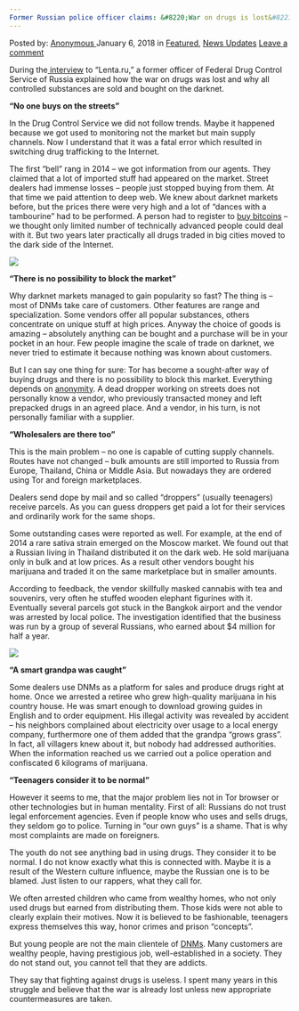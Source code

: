 ```yaml
---
Former Russian police officer claims: &#8220;War on drugs is lost&#8221;
---
```

<article class="post-listing post-24296 post type-post status-publish format-standard has-post-thumbnail hentry category-deepdot-news category-news-updates tag-claims tag-drugs tag-lost tag-officer tag-police tag-russian tag-war">
<div class="post-inner">
<span>Posted by: <a href="https://www.deepdotweb.com/author/anony/" title="">Anonymous </a></span>
<span>January 6, 2018</span>
<span>in <a href="https://www.deepdotweb.com/category/deepdot-news/" rel="category tag">Featured</a>, <a href="https://www.deepdotweb.com/category/news-updates/" rel="category tag">News Updates</a></span>
<span><a href="https://www.deepdotweb.com/2018/01/06/former-russian-police-officer-claims-war-drugs-lost/#respond">Leave a comment</a></span>
</p>
<div class="clear"></div>
<div class="entry">
<p>During the<a href="https://lenta.ru/articles/2016/08/01/fskntrue/"> interview</a> to &#8220;Lenta.ru,&#8221; a former officer of Federal Drug Control Service of Russia explained how the war on drugs was lost and why all controlled substances are sold and bought on the darknet.</p>
<p><strong>&#8220;No one buys on the streets&#8221;</strong></p>
<p>In the Drug Control Service we did not follow trends. Maybe it happened because we got used to monitoring not the market but main supply channels. Now I understand that it was a fatal error which resulted in switching drug trafficking to the Internet.</p>
<p>The first &#8220;bell&#8221; rang in 2014 &#8211; we got information from our agents. They claimed that a lot of imported stuff had appeared on the market. Street dealers had immense losses &#8211; people just stopped buying from them. At that time we paid attention to deep web. We knew about darknet markets before, but the prices there were very high and a lot of &#8220;dances with a tambourine&#8221; had to be performed. A person had to register to <a href="https://www.deepdotweb.com/2016/11/23/buy-bitcoins-using-localbitcoins/">buy bitcoins</a> &#8211; we thought only limited number of technically advanced people could deal with it. But two years later practically all drugs traded in big cities moved to the dark side of the Internet.</p>
<p><img class="wp-image-24303" src="https://www.deepdotweb.com/wp-content/uploads/2018/01/word-image-9.jpeg" srcset="https://www.deepdotweb.com/wp-content/uploads/2018/01/word-image-9.jpeg 620w, https://www.deepdotweb.com/wp-content/uploads/2018/01/word-image-9-300x203.jpeg 300w, https://www.deepdotweb.com/wp-content/uploads/2018/01/word-image-9-290x195.jpeg 290w" sizes="(max-width: 620px) 100vw, 620px" /></p>
<p><strong>&#8220;There is no possibility to block the market&#8221;</strong></p>
<p>Why darknet markets managed to gain popularity so fast? The thing is &#8211; most of DNMs take care of customers. Other features are range and specialization. Some vendors offer all popular substances, others concentrate on unique stuff at high prices. Anyway the choice of goods is amazing &#8211; absolutely anything can be bought and a purchase will be in your pocket in an hour. Few people imagine the scale of trade on darknet, we never tried to estimate it because nothing was known about customers.</p>
<p>But I can say one thing for sure: Tor has become a sought-after way of buying drugs and there is no possibility to block this market. Everything depends on <a href="https://www.deepdotweb.com/2017/03/30/tor-browser-fully-anonymous-myth-reality/">anonymity</a>. A dead dropper working on streets does not personally know a vendor, who previously transacted money and left prepacked drugs in an agreed place. And a vendor, in his turn, is not personally familiar with a supplier.</p>
<p><strong>&#8220;Wholesalers are there too&#8221;</strong></p>
<p>This is the main problem &#8211; no one is capable of cutting supply channels. Routes have not changed &#8211; bulk amounts are still imported to Russia from Europe, Thailand, China or Middle Asia. But nowadays they are ordered using Tor and foreign marketplaces.</p>
<p>Dealers send dope by mail and so called &#8220;droppers&#8221; (usually teenagers) receive parcels. As you can guess droppers get paid a lot for their services and ordinarily work for the same shops.</p>
<p>Some outstanding cases were reported as well. For example, at the end of 2014 a rare sativa strain emerged on the Moscow market. We found out that a Russian living in Thailand distributed it on the dark web. He sold marijuana only in bulk and at low prices. As a result other vendors bought his marijuana and traded it on the same marketplace but in smaller amounts.</p>
<p>According to feedback, the vendor skillfully masked cannabis with tea and souvenirs, very often he stuffed wooden elephant figurines with it. Eventually several parcels got stuck in the Bangkok airport and the vendor was arrested by local police. The investigation identified that the business was run by a group of several Russians, who earned about $4 million for half a year.</p>
<p><img class="wp-image-24304" src="https://www.deepdotweb.com/wp-content/uploads/2018/01/word-image-10.jpeg" srcset="https://www.deepdotweb.com/wp-content/uploads/2018/01/word-image-10.jpeg 620w, https://www.deepdotweb.com/wp-content/uploads/2018/01/word-image-10-300x203.jpeg 300w, https://www.deepdotweb.com/wp-content/uploads/2018/01/word-image-10-290x195.jpeg 290w" sizes="(max-width: 620px) 100vw, 620px" /></p>
<p><strong>&#8220;A smart grandpa was caught&#8221;</strong></p>
<p>Some dealers use DNMs as a platform for sales and produce drugs right at home. Once we arrested a retiree who grew high-quality marijuana in his country house. He was smart enough to download growing guides in English and to order equipment. His illegal activity was revealed by accident &#8211; his neighbors complained about electricity over usage to a local energy company, furthermore one of them added that the grandpa &#8220;grows grass&#8221;. In fact, all villagers knew about it, but nobody had addressed authorities. When the information reached us we carried out a police operation and confiscated 6 kilograms of marijuana.</p>
<p><strong>&#8220;Teenagers consider it to be normal&#8221;</strong></p>
<p>However it seems to me, that the major problem lies not in Tor browser or other technologies but in human mentality. First of all: Russians do not trust legal enforcement agencies. Even if people know who uses and sells drugs, they seldom go to police. Turning in &#8220;our own guys&#8221; is a shame. That is why most complaints are made on foreigners.</p>
<p>The youth do not see anything bad in using drugs. They consider it to be normal. I do not know exactly what this is connected with. Maybe it is a result of the Western culture influence, maybe the Russian one is to be blamed. Just listen to our rappers, what they call for.</p>
<p>We often arrested children who came from wealthy homes, who not only used drugs but earned from distributing them. Those kids were not able to clearly explain their motives. Now it is believed to be fashionable, teenagers express themselves this way, honor crimes and prison &#8220;concepts&#8221;.</p>
<p>But young people are not the main clientele of <a href="https://www.deepdotweb.com/dark-net-market-comparison-chart/">DNMs</a>. Many customers are wealthy people, having prestigious job, well-established in a society. They do not stand out, you cannot tell that they are addicts.</p>
<p>They say that fighting against drugs is useless. I spent many years in this struggle and believe that the war is already lost unless new appropriate countermeasures are taken.</p>
</div>
<span style="display:none"><a href="https://www.deepdotweb.com/tag/claims/" rel="tag">claims</a> <a href="https://www.deepdotweb.com/tag/drugs/" rel="tag">drugs</a> <a href="https://www.deepdotweb.com/tag/lost/" rel="tag">lost</a> <a href="https://www.deepdotweb.com/tag/officer/" rel="tag">officer</a> <a href="https://www.deepdotweb.com/tag/police/" rel="tag">police</a> <a href="https://www.deepdotweb.com/tag/russian/" rel="tag">russian</a> <a href="https://www.deepdotweb.com/tag/war/" rel="tag">war</a></span> <span style="display:none" class="updated">2018-01-06</span>
<div style="display:none" class="vcard author" itemprop="author" itemscope itemtype="http://schema.org/Person"><strong class="fn" itemprop="name"><a href="https://www.deepdotweb.com/author/anony/" title="Posts by Anonymous" rel="author">Anonymous</a></strong></div>
</div>
</article>

